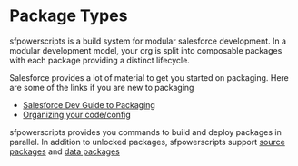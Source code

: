 # Package Types

sfpowerscripts is a build system for modular salesforce development. In a modular development model, your org is split into composable packages with each package providing a distinct lifecycle.

Salesforce provides a lot of material to get you started on packaging. Here are some of the links if you are new to packaging

* [Salesforce Dev Guide to Packaging](https://developer.salesforce.com/docs/atlas.en-us.sfdx\_dev.meta/sfdx\_dev/sfdx\_dev\_unlocked\_pkg\_intro.htm)
* [Organizing your code/config](https://docs.dxatscale.io/development-practices/modularizing-your-code-config)

sfpowerscripts provides you commands to build and deploy packages in parallel. In addition to unlocked packages, sfpowerscripts support [source packages](source-packages.md) and [data packages](data-packages.md)
